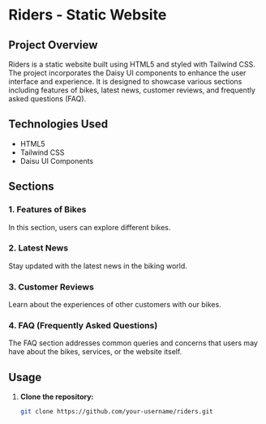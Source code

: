 # Riders - Static Website

## Project Overview

Riders is a static website built using HTML5 and styled with Tailwind CSS. The project incorporates the Daisy UI components to enhance the user interface and experience. It is designed to showcase various sections including features of bikes, latest news, customer reviews, and frequently asked questions (FAQ).

## Technologies Used

- HTML5
- Tailwind CSS
- Daisu UI Components

## Sections

### 1. Features of Bikes

In this section, users can explore different bikes.

### 2. Latest News

Stay updated with the latest news in the biking world. 

### 3. Customer Reviews

Learn about the experiences of other customers with our bikes. 

### 4. FAQ (Frequently Asked Questions)

The FAQ section addresses common queries and concerns that users may have about the bikes, services, or the website itself. 

## Usage

1. **Clone the repository:**

   ```bash
   git clone https://github.com/your-username/riders.git
